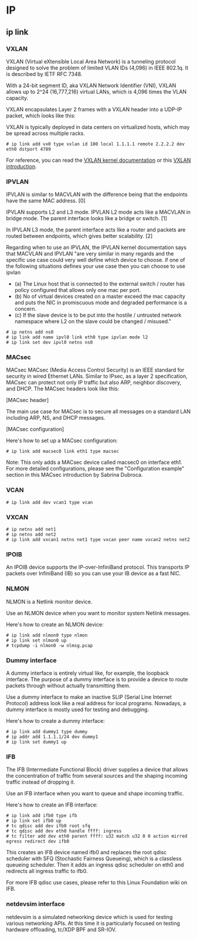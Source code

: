 # IP

## ip link

### VXLAN

VXLAN (Virtual eXtensible Local Area Network) is a tunneling protocol designed to solve the problem of limited VLAN IDs (4,096) in IEEE 802.1q. It is described by IETF RFC 7348.

With a 24-bit segment ID, aka VXLAN Network Identifier (VNI), VXLAN allows up to 2^24 (16,777,216) virtual LANs, which is 4,096 times the VLAN capacity.

VXLAN encapsulates Layer 2 frames with a VXLAN header into a UDP-IP packet, which looks like this:

VXLAN is typically deployed in data centers on virtualized hosts, which may be spread across multiple racks.

```
# ip link add vx0 type vxlan id 100 local 1.1.1.1 remote 2.2.2.2 dev eth0 dstport 4789
```

For reference, you can read the [VXLAN kernel documentation](https://www.kernel.org/doc/Documentation/networking/vxlan.txt) or this [VXLAN introduction](https://vincent.bernat.ch/en/blog/2017-vxlan-linux).

### IPVLAN

IPVLAN is similar to MACVLAN with the difference being that the endpoints have the same MAC address.
[0]

IPVLAN supports L2 and L3 mode. IPVLAN L2 mode acts like a MACVLAN in bridge mode. The parent interface looks like a bridge or switch.
[1]

In IPVLAN L3 mode, the parent interface acts like a router and packets are routed between endpoints, which gives better scalability.
[2]

Regarding when to use an IPVLAN, the IPVLAN kernel documentation says that MACVLAN and IPVLAN "are very similar in many regards and the specific use case could very well define which device to choose. if one of the following situations defines your use case then you can choose to use ipvlan

- (a) The Linux host that is connected to the external switch / router has policy configured that allows only one mac per port.
- (b) No of virtual devices created on a master exceed the mac capacity and puts the NIC in promiscuous mode and degraded performance is a concern.
- (c) If the slave device is to be put into the hostile / untrusted network namespace where L2 on the slave could be changed / misused."

```
# ip netns add ns0
# ip link add name ipvl0 link eth0 type ipvlan mode l2
# ip link set dev ipvl0 netns ns0
```

### MACsec

MACsec
MACsec (Media Access Control Security) is an IEEE standard for security in wired Ethernet LANs. Similar to IPsec, as a layer 2 specification, MACsec can protect not only IP traffic but also ARP, neighbor discovery, and DHCP. The MACsec headers look like this:

[MACsec header]

The main use case for MACsec is to secure all messages on a standard LAN including ARP, NS, and DHCP messages.

[MACsec configuration]

Here's how to set up a MACsec configuration:

```
# ip link add macsec0 link eth1 type macsec
```

Note: This only adds a MACsec device called macsec0 on interface eth1. For more detailed configurations, please see the "Configuration example" section in this MACsec introduction by Sabrina Dubroca.

### VCAN

```
# ip link add dev vcan1 type vcan
```

### VXCAN

```
# ip netns add net1
# ip netns add net2
# ip link add vxcan1 netns net1 type vxcan peer name vxcan2 netns net2
```

### IPOIB

An IPOIB device supports the IP-over-InfiniBand protocol. This transports IP packets over InfiniBand (IB) so you can use your IB device as a fast NIC.

### NLMON

NLMON is a Netlink monitor device.

Use an NLMON device when you want to monitor system Netlink messages.

Here's how to create an NLMON device:

```
# ip link add nlmon0 type nlmon
# ip link set nlmon0 up
# tcpdump -i nlmon0 -w nlmsg.pcap
```

### Dummy interface

A dummy interface is entirely virtual like, for example, the loopback interface. The purpose of a dummy interface is to provide a device to route packets through without actually transmitting them.

Use a dummy interface to make an inactive SLIP (Serial Line Internet Protocol) address look like a real address for local programs. Nowadays, a dummy interface is mostly used for testing and debugging.

Here's how to create a dummy interface:

```
# ip link add dummy1 type dummy
# ip addr add 1.1.1.1/24 dev dummy1
# ip link set dummy1 up
```

### IFB

The IFB (Intermediate Functional Block) driver supplies a device that allows the concentration of traffic from several sources and the shaping incoming traffic instead of dropping it.

Use an IFB interface when you want to queue and shape incoming traffic.

Here's how to create an IFB interface:

```
# ip link add ifb0 type ifb
# ip link set ifb0 up
# tc qdisc add dev ifb0 root sfq
# tc qdisc add dev eth0 handle ffff: ingress
# tc filter add dev eth0 parent ffff: u32 match u32 0 0 action mirred egress redirect dev ifb0
```

This creates an IFB device named ifb0 and replaces the root qdisc scheduler with SFQ (Stochastic Fairness Queueing), which is a classless queueing scheduler. Then it adds an ingress qdisc scheduler on eth0 and redirects all ingress traffic to ifb0.

For more IFB qdisc use cases, please refer to this Linux Foundation wiki on IFB.

### netdevsim interface

netdevsim is a simulated networking device which is used for testing various networking APIs. At this time it is particularly focused on testing hardware offloading, tc/XDP BPF and SR-IOV.
